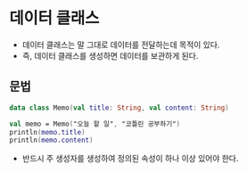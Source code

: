 # 데이터 클래스

- 데이터 클래스는 말 그대로 데이터를 전달하는데 목적이 있다.
- 즉, 데이터 클래스를 생성하면 데이터를 보관하게 된다.

## 문법

```kotlin
data class Memo(val title: String, val content: String)

val memo = Memo("오늘 할 일", "코틀린 공부하기")
println(memo.title)
println(memo.content)
```

- 반드시 주 생성자를 생성하여 정의된 속성이 하나 이상 있어야 한다.